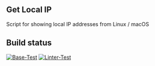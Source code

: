 ## Get Local IP
Script for showing local IP addresses from Linux / macOS

## Build status

[![Base-Test](https://github.com/m0zgen/get-local-ip/actions/workflows/base-test.yml/badge.svg)](https://github.com/m0zgen/get-local-ip/actions/workflows/base-test.yml)
[![Linter-Test](https://github.com/m0zgen/get-local-ip/actions/workflows/linter.yml/badge.svg)](https://github.com/m0zgen/get-local-ip/actions/workflows/linter.yml)
